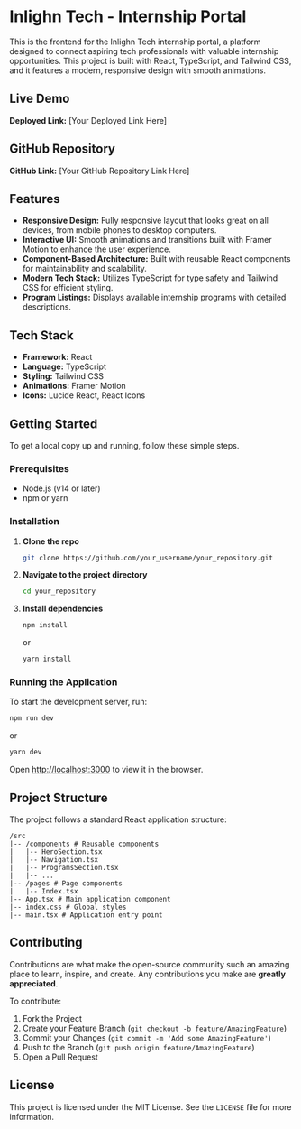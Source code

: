 # Inlighn Tech - Internship Portal

This is the frontend for the Inlighn Tech internship portal, a platform designed to connect aspiring tech professionals with valuable internship opportunities. This project is built with React, TypeScript, and Tailwind CSS, and it features a modern, responsive design with smooth animations.

## Live Demo

**Deployed Link:** [Your Deployed Link Here]

## GitHub Repository

**GitHub Link:** [Your GitHub Repository Link Here]

## Features

*   **Responsive Design:** Fully responsive layout that looks great on all devices, from mobile phones to desktop computers.
*   **Interactive UI:** Smooth animations and transitions built with Framer Motion to enhance the user experience.
*   **Component-Based Architecture:** Built with reusable React components for maintainability and scalability.
*   **Modern Tech Stack:** Utilizes TypeScript for type safety and Tailwind CSS for efficient styling.
*   **Program Listings:** Displays available internship programs with detailed descriptions.

## Tech Stack

*   **Framework:** React
*   **Language:** TypeScript
*   **Styling:** Tailwind CSS
*   **Animations:** Framer Motion
*   **Icons:** Lucide React, React Icons

## Getting Started

To get a local copy up and running, follow these simple steps.

### Prerequisites

*   Node.js (v14 or later)
*   npm or yarn

### Installation

1.  **Clone the repo**
    ```sh
    git clone https://github.com/your_username/your_repository.git
    ```
2.  **Navigate to the project directory**
    ```sh
    cd your_repository
    ```
3.  **Install dependencies**
    ```sh
    npm install
    ```
    or
    ```sh
    yarn install
    ```

### Running the Application

To start the development server, run:

```sh
npm run dev
```

or

```sh
yarn dev
```

Open [http://localhost:3000](http://localhost:3000) to view it in the browser.

## Project Structure

The project follows a standard React application structure:

```
/src
|-- /components # Reusable components
|   |-- HeroSection.tsx
|   |-- Navigation.tsx
|   |-- ProgramsSection.tsx
|   |-- ...
|-- /pages # Page components
|   |-- Index.tsx
|-- App.tsx # Main application component
|-- index.css # Global styles
|-- main.tsx # Application entry point
```

## Contributing

Contributions are what make the open-source community such an amazing place to learn, inspire, and create. Any contributions you make are **greatly appreciated**.

To contribute:

1.  Fork the Project
2.  Create your Feature Branch (`git checkout -b feature/AmazingFeature`)
3.  Commit your Changes (`git commit -m 'Add some AmazingFeature'`)
4.  Push to the Branch (`git push origin feature/AmazingFeature`)
5.  Open a Pull Request

## License

This project is licensed under the MIT License. See the `LICENSE` file for more information.
